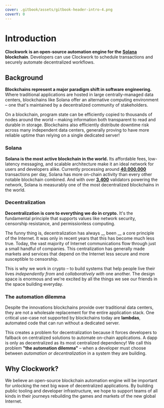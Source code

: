 ```yaml
---
cover: .gitbook/assets/gitbook-header-intro-4.png
coverY: 0
---
```


# Introduction

**Clockwork** **is an open-source automation engine for the** [**Solana**](https://solana.com/) **blockchain**. Developers can use Clockwork to schedule transactions and securely automate decentralized workflows.

## **Background**

**Blockchains represent a major paradigm shift in software engineering.** Where traditional applications are hosted in large centrally-managed data centers, blockchains like Solana offer an alternative computing environment – one that's maintained by a decentralized community of stakeholders.&#x20;

On a blockchain, program state can be efficiently copied to thousands of nodes around the world – making information both transparent to read and durable in storage. Blockchains also efficiently distribute downtime risk across many independent data centers, generally proving to have more reliable uptime than relying on a single dedicated server!

### Solana

**Solana is the most active blockchain in the world.** Its affordable fees, low-latency messaging, and scalable architecture make it an ideal network for users and developers alike. Currently processing around [**40,000,000**](https://dune.com/kroeger0x/Solana-Metrics) transactions per day, Solana has more on-chain activity than every other notable blockchain combined. And with over [**3,400**](https://solana.com/news/validator-health-report-august-2022) validators powering the network, Solana is measurably one of the most decentralized blockchains in the world.

### Decentralization

**Decentralization is core to everything we do in crypto.** It's the fundamental principle that supports values like network security, censorship resistance, and permissionless computing.&#x20;

The funny thing is, decentralization has always __ been __ a core principle of the Internet. It was only in recent years that this has become much less true. Today, the vast majority of Internet communications flow through just a small handful of companies. This centralization has generally made markets and services that depend on the Internet less secure and more susceptible to censorship.&#x20;

This is why we work in crypto – to build systems that help people live their lives _independently from_ and _collaboratively with_ one another. The design space is enormous and we're excited by all the things we see our friends in the space building everyday.

### The automation dilemma

Despite the innovations blockchains provide over traditional data centers, they are not a wholesale replacement for the entire application stack. One critical use-case not supported by blockchains today are **lambdas**, automated code that can run without a dedicated server.&#x20;

This creates a problem for decentralization because it forces developers to fallback on centralized solutions to automate on-chain applications. A dapp is only as decentralized as its most centralized dependency! We call this problem **"the automation dilemma"** – when a developer must choose between _automation or decentralization_ in a system they are building.

## Why Clockwork?&#x20;

We believe an open-source blockchain automation engine will be important for unlocking the next big wave of decentralized applications. By building public tooling and developer infrastructure, we hope to support teams of all kinds in their journeys rebuilding the games and markets of the new global Internet.&#x20;
